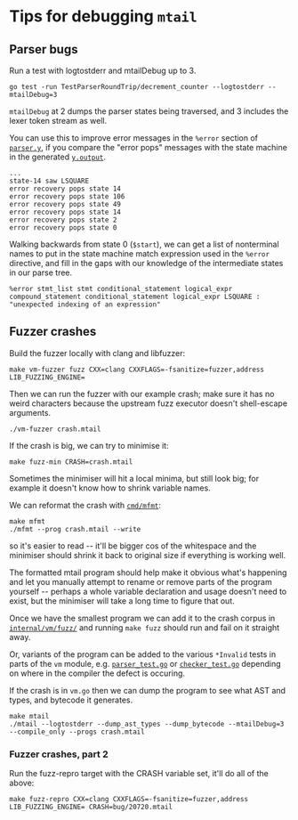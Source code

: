 # Tips for debugging `mtail`


## Parser bugs

Run a test with logtostderr and mtailDebug up to 3.

```
go test -run TestParserRoundTrip/decrement_counter --logtostderr --mtailDebug=3
```

`mtailDebug` at 2 dumps the parser states being traversed, and 3 includes the lexer token stream as well.

You can use this to improve error messages in the `%error` section of [`parser.y`](../internal/vm/parser/parser.y), if you compare the "error pops" messages with the state machine in the generated [`y.output`](../internal/vm/parser/y.output).

```
...
state-14 saw LSQUARE
error recovery pops state 14
error recovery pops state 106
error recovery pops state 49
error recovery pops state 14
error recovery pops state 2
error recovery pops state 0
```

Walking backwards from state 0 (`$start`), we can get a list of nonterminal names to put in the state machine match expression used in the `%error` directive, and fill in the gaps with our knowledge of the intermediate states in our parse tree.

```
%error stmt_list stmt conditional_statement logical_expr compound_statement conditional_statement logical_expr LSQUARE : "unexpected indexing of an expression"
```


## Fuzzer crashes

Build the fuzzer locally with clang and libfuzzer:

```
make vm-fuzzer fuzz CXX=clang CXXFLAGS=-fsanitize=fuzzer,address LIB_FUZZING_ENGINE=
```

Then we can run the fuzzer with our example crash; make sure it has no weird characters because the upstream fuzz executor doesn't shell-escape arguments.

```
./vm-fuzzer crash.mtail
```

If the crash is big, we can try to minimise it:

```
make fuzz-min CRASH=crash.mtail
```

Sometimes the minimiser will hit a local minima, but still look big; for example it doesn't know how to shrink variable names.

We can reformat the crash with [`cmd/mfmt`](../cmd/mfmt/main.go):

```
make mfmt
./mfmt --prog crash.mtail --write
```

so it's easier to read -- it'll be bigger cos of the whitespace and the minimiser should shrink it back to original size if everything is working well.

The formatted mtail program should help make it obvious what's happening and let you manually attempt to rename or remove parts of the program yourself -- perhaps a whole variable declaration and usage doesn't need to exist, but the minimiser will take a long time to figure that out.

Once we have the smallest program we can add it to the crash corpus in [`internal/vm/fuzz/`](../internal/vm/fuzz/) and running `make fuzz` should run and fail on it straight away.

Or, variants of the program can be added to the various `*Invalid` tests in parts of the `vm` module, e.g. [`parser_test.go`](../internal/vm/parser/parser_test.go) or [`checker_test.go`](../internal/vm/checker/checker_test.go) depending on where in the compiler the defect is occuring.

If the crash is in `vm.go` then we can dump the program to see what AST and types, and bytecode it generates.

```
make mtail
./mtail --logtostderr --dump_ast_types --dump_bytecode --mtailDebug=3 --compile_only --progs crash.mtail
```


### Fuzzer crashes, part 2

Run the fuzz-repro target with the CRASH variable set, it'll do all of the above:

```
make fuzz-repro CXX=clang CXXFLAGS=-fsanitize=fuzzer,address LIB_FUZZING_ENGINE= CRASH=bug/20720.mtail
```
